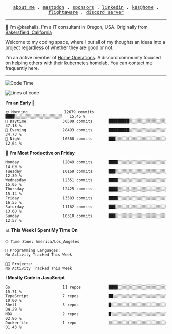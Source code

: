 <p align="center">
  <samp>
    <a href="https://jordanjones.org/">about me</a> .
    <a rel="me" href="https://mastodon.social/@kashall">mastodon</a> .
    <a href="https://github.com/sponsors/kashalls">sponsors</a> .
    <a href="https://linkedin.com/in/jordpjones">linkedin</a> .
    <a href="https://github.com/kashalls/home-cluster">k8s@home</a> .
    <a href="https://flightaware.com/adsb/stats/user/kashalls">flightaware</a> .
    <a href="https://discord.gg/V2WrCfqba9">discord server</a>
  </samp>
</p>

----------------------------------------------------------------

:wave: I'm @kashalls. I'm a IT consultant in Oregon, USA. Originally from [Bakersfield, California](https://maps.app.goo.gl/QQMtywTWghpXB6Tu6)

Welcome to my coding space, where I put all of my thoughts an ideas into a project regardless of whether they are good or not.

I'm an active member of [Home Operations](https://discord.gg/home-operations). A discord community focused on helping others with their kubernetes homelab. You can contact me frequently here.

----------------------------------------------------------------
<!--START_SECTION:waka-->
![Code Time](http://img.shields.io/badge/Code%20Time-2%2C286%20hrs%2046%20mins-blue)

![Lines of code](https://img.shields.io/badge/From%20Hello%20World%20I%27ve%20Written-11.5%20million%20lines%20of%20code-blue)

**I'm an Early 🐤** 

```text
🌞 Morning                12679 commits       ████░░░░░░░░░░░░░░░░░░░░░   15.45 % 
🌆 Daytime                30509 commits       █████████░░░░░░░░░░░░░░░░   37.18 % 
🌃 Evening                28493 commits       █████████░░░░░░░░░░░░░░░░   34.73 % 
🌙 Night                  10368 commits       ███░░░░░░░░░░░░░░░░░░░░░░   12.64 % 
```
📅 **I'm Most Productive on Friday** 

```text
Monday                   12049 commits       ████░░░░░░░░░░░░░░░░░░░░░   14.69 % 
Tuesday                  10169 commits       ███░░░░░░░░░░░░░░░░░░░░░░   12.39 % 
Wednesday                12351 commits       ████░░░░░░░░░░░░░░░░░░░░░   15.05 % 
Thursday                 12425 commits       ████░░░░░░░░░░░░░░░░░░░░░   15.14 % 
Friday                   13583 commits       ████░░░░░░░░░░░░░░░░░░░░░   16.55 % 
Saturday                 11162 commits       ███░░░░░░░░░░░░░░░░░░░░░░   13.60 % 
Sunday                   10310 commits       ███░░░░░░░░░░░░░░░░░░░░░░   12.57 % 
```


📊 **This Week I Spent My Time On** 

```text
🕑︎ Time Zone: America/Los_Angeles

💬 Programming Languages: 
No Activity Tracked This Week

🐱‍💻 Projects: 
No Activity Tracked This Week
```

**I Mostly Code in JavaScript** 

```text
Go                       11 repos            ████░░░░░░░░░░░░░░░░░░░░░   15.71 % 
TypeScript               7 repos             ██░░░░░░░░░░░░░░░░░░░░░░░   10.00 % 
Shell                    3 repos             █░░░░░░░░░░░░░░░░░░░░░░░░   04.29 % 
MDX                      2 repos             █░░░░░░░░░░░░░░░░░░░░░░░░   02.86 % 
Dockerfile               1 repo              ░░░░░░░░░░░░░░░░░░░░░░░░░   01.43 % 
```




<!--END_SECTION:waka-->